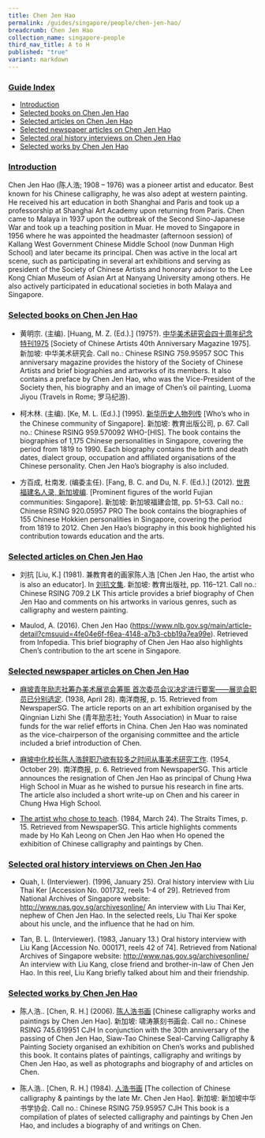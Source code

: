 ```yaml
---
title: Chen Jen Hao
permalink: /guides/singapore/people/chen-jen-hao/
breadcrumb: Chen Jen Hao
collection_name: singapore-people
third_nav_title: A to H
published: "true"
variant: markdown
---
```

### <u>Guide Index</u>

* [Introduction](#introduction)
* [Selected books on Chen Jen Hao](#selected-books-on-chen-jen-hao)
* [Selected articles on Chen Jen Hao](#selected-articles-on-chen-jen-hao)
* [Selected newspaper articles on Chen Jen Hao](#selected-newspaper-articles-on-chen-jen-hao)
* [Selected oral history interviews on Chen Jen Hao](#selected-oral-history-interviews-on-chen-jen-hao)
* [Selected works by Chen Jen Hao](#selected-works-by-chen-jen-hao)

### <u>Introduction</u>

Chen Jen Hao (陈人浩; 1908 – 1976) was a pioneer artist and educator. Best known for his Chinese calligraphy, he was also adept at western painting. He received his art education in both Shanghai and Paris and took up a professorship at Shanghai Art Academy upon returning from Paris. Chen came to Malaya in 1937 upon the outbreak of the Second Sino-Japanese War and took up a teaching position in Muar. He moved to Singapore in 1956 where he was appointed the headmaster (afternoon session) of Kallang West Government Chinese Middle School (now Dunman High School) and later became its principal. Chen was active in the local art scene, such as participating in several art exhibitions and serving as president of the Society of Chinese Artists and honorary advisor to the Lee Kong Chian Museum of Asian Art at Nanyang University among others. He also actively participated in educational societies in both Malaya and Singapore.

 

### <u>Selected books on Chen Jen Hao</u>

* 黄明宗. (主编). [Huang, M. Z. (Ed.).] (1975?). [中华美术研究会四十周年纪念特刊1975](http://eservice.nlb.gov.sg/item_holding_s.aspx?bid=12824863)  [Society of Chinese Artists 40th Anniversary Magazine 1975]. 新加坡: 中华美术研究会.
Call no.: Chinese RSING 759.95957 SOC
This anniversary magazine provides the history of the Society of Chinese Artists and brief biographies and artworks of its members. It also contains a preface by Chen Jen Hao, who was the Vice-President of the Society then, his biography and an image of Chen’s oil painting, Luoma Jiyou (Travels in Rome; 罗马纪游).


* 柯木林. (主编). [Ke, M. L. (Ed.).] (1995). [新华历史人物列传](http://eservice.nlb.gov.sg/item_holding_s.aspx?bid=84500628) [Who’s who in the Chinese community of Singapore]. 新加坡: 教育出版公司, p. 67.
Call no.: Chinese RSING 959.570092 WHO-\[HIS\].
The book contains the biographies of 1,175 Chinese personalities in Singapore, covering the period from 1819 to 1990. Each biography contains the birth and death dates, dialect group, occupation and affiliated organisations of the Chinese personality. Chen Jen Hao’s biography is also included.


* 方百成, 杜南发. (编委主任). [Fang, B. C. and Du, N. F. (Ed.).] (2012). [世界福建名人录, 新加坡编](http://eservice.nlb.gov.sg/item_holding_s.aspx?bid=200125706). [Prominent figures of the world Fujian communities: Singapore]. 新加坡: 新加坡福建会馆, pp. 51–53.
Call no.: Chinese RSING 920.05957 PRO
The book contains the biographies of 155 Chinese Hokkien personalities in Singapore, covering the period from 1819 to 2012. Chen Jen Hao’s biography in this book highlighted his contribution towards education and the arts.


### <u>Selected articles on Chen Jen Hao</u>

* 刘抗 [Liu, K.] (1981). 兼教育者的画家陈人浩 [Chen Jen Hao, the artist who is also an educator]. In [刘抗文集](http://eservice.nlb.gov.sg/item_holding_s.aspx?bid=84492559). 新加坡: 教育出版社, pp. 116–121.
Call no.: Chinese RSING 709.2 LK
This article provides a brief biography of Chen Jen Hao and comments on his artworks in various genres, such as calligraphy and western painting.


* Maulod, A. (2016). Chen Jen Hao (https://www.nlb.gov.sg/main/article-detail?cmsuuid=4fe04e6f-f6ea-4148-a7b3-cbb19a7ea99e). Retrieved from Infopedia.
This brief biography of Chen Jen Hao also highlights Chen’s contribution to the art scene in Singapore.


### <u>Selected newspaper articles on Chen Jen Hao</u>

* [麻坡青年励志社筹办美术展览会筹赈 首次委员会议决定进行要案——展览会职员已分别选定](http://eresources.nlb.gov.sg/newspapers/Digitised/Article/nysp19380428-1.2.107.1). (1938, April 28). 南洋商报, p. 15. Retrieved from NewspaperSG.
The article reports on an art exhibition organised by the Qingnian Lizhi She (青年励志社; Youth Association) in Muar to raise funds for the war relief efforts in China. Chen Jen Hao was nominated as the vice-chairperson of the organising committee and the article included a brief introduction of Chen.


* [麻坡中化校长陈人浩辞职乃欲有较多之时间从事美术研究工作](http://eresources.nlb.gov.sg/newspapers/Digitised/Article/nysp19541029-1.2.32.4). (1954, October 29). 南洋商报, p. 6. Retrieved from NewspaperSG.
This article announces the resignation of Chen Jen Hao as principal of Chung Hwa High School in Muar as he wished to pursue his research in fine arts. The article also included a short write-up on Chen and his career in Chung Hwa High School.


* [The artist who chose to teach](http://eresources.nlb.gov.sg/newspapers/Digitised/Article/nysp19260211-1.2.18.4). (1984, March 24). The Straits Times, p. 15. Retrieved from NewspaperSG.
This article highlights comments made by Ho Kah Leong on Chen Jen Hao when Ho opened the exhibition of Chinese calligraphy and paintings by Chen.


### <u>Selected oral history interviews on Chen Jen Hao</u>

* Quah, I. (Interviewer). (1996, January 25). Oral history interview with Liu Thai Ker [Accession No. 001732, reels 1-4 of 29]. Retrieved from National Archives of Singapore website: http://www.nas.gov.sg/archivesonline/
An interview with Liu Thai Ker, nephew of Chen Jen Hao. In the selected reels, Liu Thai Ker spoke about his uncle, and the influence that he had on him.


* Tan, B. L. (Interviewer). (1983, January 13.) Oral history interview with Liu Kang [Accession No. 000171, reels 42 of 74]. Retrieved from National Archives of Singapore website: http://www.nas.gov.sg/archivesonline/
An interview with Liu Kang, close friend and brother-in-law of Chen Jen Hao. In this reel, Liu Kang briefly talked about him and their friendship.


### <u>Selected works by Chen Jen Hao</u>

* 陈人浩.. [Chen, R. H.] (2006). [陈人浩书画](http://eservice.nlb.gov.sg/item_holding_s.aspx?bid=12774791) [Chinese calligraphy works and paintings by Chen Jen Hao]. 新加坡: 啸涛篆刻书画会.
Call no.: Chinese RSING 745.619951 CJH
In conjunction with the 30th anniversary of the passing of Chen Jen Hao, Siaw-Tao Chinese Seal-Carving Calligraphy &amp; Painting Society organised an exhibition on Chen’s works and published this book. It contains plates of paintings, calligraphy and writings by Chen Jen Hao, as well as photographs and biography of and articles on Chen.


* 陈人浩.. [Chen, R. H.] (1984). [人浩书画](http://eservice.nlb.gov.sg/item_holding_s.aspx?bid=84446651) [The collection of Chinese calligraphy &amp; paintings by the late Mr. Chen Jen Hao]. 新加坡: 新加坡中华书学协会.
Call no.: Chinese RSING 759.95957 CJH
This book is a compilation of plates of selected calligraphy and paintings by Chen Jen Hao, and includes a biography of and writings on Chen.